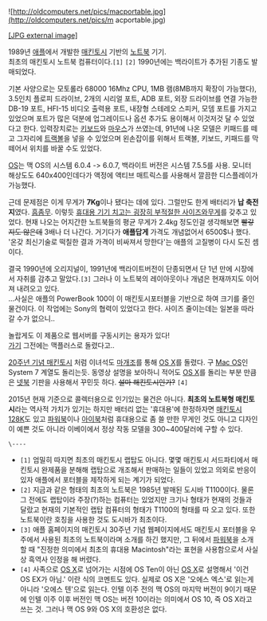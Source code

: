![http://oldcomputers.net/pics/macportable.jpg](http://oldcomputers.net/pics/m
acportable.jpg)

[[JPG external image]](http://oldcomputers.net/pics/macportable.jpg)

1989년 [애플](%EC%95%A0%ED%94%8C.md)에서 개발한
[매킨토시](%EB%A7%A4%ED%82%A8%ED%86%A0%EC%8B%9C.md) 기반의
[노트북](%EB%85%B8%ED%8A%B8%EB%B6%81.md) 기기.  
최초의 매킨토시 노트북 컴퓨터이다.`[1]` `[2]` 1990년에는 백라이트가 추가된 기종도 발매되었다.

기본 사양으로는 모토롤라 68000 16Mhz CPU, 1MB 램(8MB까지 확장이 가능했다), 3.5인치 플로피 드라이브, 2개의 시리얼
포트, ADB 포트, 외장 드라이브를 연결 가능한 DB-19 포트, HFI-15 비디오 출력용 포트, 내장형 스테레오 스피커, 모뎀 포트를
가지고 있었으며 포트가 많은 덕분에 업그레이드나 옵션 추가도 용이해서 이것저것 달 수 있었다고 한다. 입력장치로는
[키보드](%ED%82%A4%EB%B3%B4%EB%93%9C.md)와
[마우스](%EB%A7%88%EC%9A%B0%EC%8A%A4.md)가 쓰였는데, 91년에 나온 모델은 키패드를 떼고 그자리에
[트랙볼](%ED%8A%B8%EB%9E%99%EB%B3%BC.md)을 넣을 수 있었으며 왼손잡이를 위해서 트랙볼, 키보드, 키패드를 막
떼어서 위치를 바꿀 수도 있었다.

[OS](OS.md)는 맥 OS의 시스템 6.0.4 -> 6.0.7, 백라이트 버전은 시스템 7.5.5를 사용. 모니터 해상도도
640x400인데다가 액정에 액티브 매트릭스를 사용해서 깔끔한 디스플레이가 가능했다.

근데 문제점은 이게 무게가 **7Kg**이나 됐다는 데에 있다. 그럴만도 한게 배터리가 **납 축전지**였다.
[흠좀무](%ED%9D%A0%EC%A2%80%EB%AC%B4.md). 이렇듯 [휴대용 기기 치고는 굉장히 부적절한 사이즈와무게](%EB%B2%84%EC%B6%94%EC%96%BC%20%EB%B3%B4%EC%9D%B4.md)를 갖추고 있었다. 현재 나오는
어지간한 노트북들의 평균 무게가 2.4kg 정도인걸 생각해보면 <del>빨갛지도 않은데</del> 3배나 더 나간다. 거기다가
**애플답게** 가격도 개념없어서 6500$나 했다. '온갖 최신기술로 떡칠한 결과 가격이 비싸져서 망한다'는 애플의 고질병이 다시 도진
셈이다.

결국 1990년에 오리지널이, 1991년에 백라이트버전이 단종되면서 단 1년 만에 시장에서 자취를 감추고 말았다.`[3]` 그러나 이
노트북의 레이아웃이나 개념은 현재까지도 이어져 내려오고 있다.  
...사실은 애플의 PowerBook 100이 이 매킨토시포터블을 기반으로 하여 크기를 줄인 물건이다. 이 작업에는 Sony의 협력이
있었다고 한다. 사이즈 줄이는데는 일본을 따라갈 수가 없으니..

놀랍게도 이 제품으로 웹서버를 구동시키는 용자가 있다!  
[가기](http://aurejac.dyndns.org) 그전에는 맥플러스로 돌렸다고..

[20주년 기념 매킨토시](20%EC%A3%BC%EB%85%84%20%EA%B8%B0%EB%85%90%20%EB%A7%A4%ED%82%A8%ED%86%A0%EC%8B%9C.md) 처럼 이녀석도 [마개조](%EB%A7%88%EA%B0%9C%EC%A1%B0.md)를 통해
[OS X](OS%20X.md)를 돌렸다. 구 [Mac OS](Mac%20OS.md)인 System 7 계열도 돌리는듯. 동영상
설명을 보아하니 적어도 [OS X](OS%20X.md)를 돌리는 부분 만큼은 [넷북](%EB%84%B7%EB%B6%81.md)
기판을 사용해서 꾸민듯 하다. <del>설마 해킨토시인가?</del> `[4]`

  

2015년 현재 기준으로 콜렉터용으로 인기있는 물건은 아니다. **최초의 노트북형 매킨토시**라는 역사적 가치가 있기는 하지만 배터리 없는
'휴대용'에 한정하자면 [매킨토시 128K](%EB%A7%A4%ED%82%A8%ED%86%A0%EC%8B%9C%20128K.md)도
있고 [파워북](%ED%8C%8C%EC%9B%8C%EB%B6%81.md)이나
[아이북](%EC%95%84%EC%9D%B4%EB%B6%81.md)처럼 휴대용으로 좀 쓸 만한 무게인 것도 아니고 디자인이 예쁜 것도
아니라 이베이에서 정상 작동 모델을 300~400달러에 구할 수 있다.

  

`\----`

  * `[1]` 엄밀히 따지면 최초의 매킨토시 랩탑도 아니다. 몇몇 매킨토시 서드파티에서 매킨토시 완제품을 분해해 랩탑으로 개조해서 판매하는 일들이 있었고 의외로 반응이 있자 애플에서 포터블을 제작하게 되는 계기가 되었다.
  * `[2]` 지금과 같은 형태의 최초의 노트북은 1985년 발매된 도시바 T1100이다. 물론 그 전에도 랩탑이라 주장(?)하는 컴퓨터는 있었지만 크기나 형태가 현재의 것들과 달랐고 현재의 기본적인 랩탑 컴퓨터의 형태가 T1100의 형태를 따 오고 있다. 또한 노트북이란 호칭을 사용한 것도 도시바가 최초이다.
  * `[3]` 애플 홈페이지의 매킨토시 30주년 기념 웹페이지에서도 매킨토시 포터블을 우주에서 사용된 최초의 노트북이라며 소개를 하긴 했지만, 그 뒤에서 [파워북](%ED%8C%8C%EC%9B%8C%EB%B6%81.md)을 소개할 때 "진정한 의미에서 최초의 휴대용 Macintosh"라는 표현을 사용함으로서 사실상 흑역사 인정을 해 버렸다.
  * `[4]` 사족으로 [OS X](OS%20X.md)로 넘어가는 시점에 OS Ten이 아닌 [OS X](OS%20X.md)로 설명해서 '이건 OS EX가 아님.' 이란 식의 코멘트도 있다. 실제로 OS X은 '오에스 엑스'로 읽는게 아니라 '오에스 텐'으로 읽는다. 인텔 이주 전의 맥 OS의 마지막 버전이 9이기 때문에 인텔 이주 이후 버전인 맥 OS는 버전 10이라는 의미에서 OS 10, 즉 OS X라고 쓰는 것. 그러나 맥 OS 9와 OS X의 호환성은 없다.


